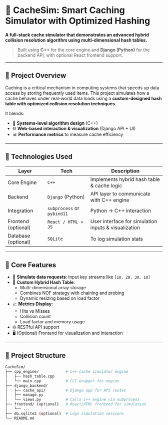 # 🔄 CacheSim: Smart Caching Simulator with Optimized Hashing

**A full-stack cache simulator that demonstrates an advanced hybrid collision resolution algorithm using multi-dimensional hash tables.**

> Built using **C++** for the core engine and **Django (Python)** for the backend API, with optional React frontend support.

---

## 📌 Project Overview

Caching is a critical mechanism in computing systems that speeds up data access by storing frequently used items. This project simulates how a cache behaves under real-world data loads using a **custom-designed hash table with optimized collision resolution techniques**.

It blends:
- 🚀 **Systems-level algorithm design** (C++)
- 🌐 **Web-based interaction & visualization** (Django API + UI)
- 📊 **Performance metrics** to measure cache efficiency

---

## 🔧 Technologies Used

| Layer      | Tech                      | Description                             |
|------------|---------------------------|-----------------------------------------|
| Core Engine | `C++`                    | Implements hybrid hash table & cache logic |
| Backend    | `Django` (Python)         | API layer to communicate with C++ engine |
| Integration | `subprocess` or `pybind11` | Python → C++ interaction                |
| Frontend (optional) | `React / HTML + JS`     | User interface for simulation inputs & visualization |
| Database (optional) | `SQLite`         | To log simulation stats                 |

---

## 🧠 Core Features

- 🔁 **Simulate data requests**: Input key streams like `[10, 20, 30, 10]`
- 🧠 **Custom Hybrid Hash Table**:
  - Multi-dimensional array storage
  - Combines NOF strategy with chaining and probing
  - Dynamic resizing based on load factor
- 📈 **Metrics Display**:
  - Hits vs Misses
  - Collision count
  - Load factor and memory usage
- 🌐 RESTful API support
- 🖥️ (Optional) Frontend for visualization and interaction

---

## 📂 Project Structure

```bash
CacheSim/
├── cpp_engine/            # C++ cache simulator engine
│   ├── hash_table.cpp
│   └── main.cpp           # CLI wrapper for engine
├── django_backend/
│   ├── cache_api/         # Django app for API routes
│   ├── manage.py
│   └── views.py           # Calls C++ engine via subprocess
├── frontend/ (optional)   # React/HTML frontend for simulation
│   └── ...
├── db.sqlite3 (optional)  # Logs simulation sessions
└── README.md
